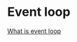 # Event loop

[What is event loop](https://www.youtube.com/watch?v=8aGhZQkoFbQ "What is event loop")
